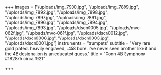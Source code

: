 +++
images = ["/uploads/img_7900.jpg", "/uploads/img_7899.jpg", "/uploads/img_7892.jpg", "/uploads/img_7898.jpg", "/uploads/img_7897.jpg", "/uploads/img_7891.jpg", "/uploads/img_7896.jpg", "/uploads/img_7894.jpg", "/uploads/img_7893.jpg", "/uploads/dscn0005.jpg", "/uploads/mvc-062f.jpg", "/uploads/mvc-061f.jpg", "/uploads/dscn0012.jpg", "/uploads/dscn0008.jpg", "/uploads/dscn0003.jpg", "/uploads/dscn0001.jpg"]
instruments = "trumpets"
subtitle = "Very rare gold plated. heavily engraved, .458 bore. I've never seen another like it and the 4B designation is an educated guess."
title = "Conn 4B Symphony  #182875 circa 1921"

+++
